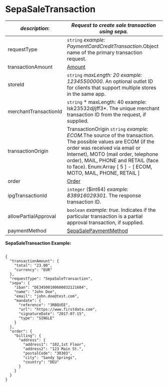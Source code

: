 
# SepaSaleTransaction

| *description*:   | *Request to create sale transaction using sepa.*|
|----|----|
| requestType |    ``` string ```  *example:   PaymentCardCreditTransaction*.Object name of the primary transaction request.|
| transactionAmount | [Amount](?path=docs/schemas-md/Amount.md)|
| storeId |    ``` string ```  *maxLength: 20  example: 12345500000*. An optional outlet ID for clients that support multiple stores in the same app.|
| merchantTransactionId |    ``` string ```   * maxLength: 40 example: lsk23532djljff3*. The unique merchant transaction ID from the request, if supplied.|
| transactionOrigin |  TransactionOrigin  ``` string ```  *example: ECOM*.The source of the transaction. The possible values are ECOM (if the order was received via email or Internet), MOTO (mail order, telephone order), MAIL, PHONE and RETAIL (face to face). Enum:Array [ 5 ] - [ ECOM, MOTO, MAIL, PHONE, RETAIL ]|
| order | [Order](?path=docs/schemas-md/Order.md)|
| ipgTransactionId |    ``` integer ``` ($int64)  *example: 838916029301*. The response transaction ID.|
| allowPartialApproval |    ``` boolean ```  *example: true*. Indicates if the particular transaction is a partial approval transaction, if supplied.|
| paymentMethod | [SepaSalePaymentMethod](?path=docs/schemas-md/SepaSalePaymentMethod.md)|   

**SepaSaleTransaction Example:**

```{r}

{
  "transactionAmount": {
    "total": "23.00",
    "currency": "EUR"
  },
  "requestType": "SepaSaleTransaction",
  "sepa": {
    "iban": "DE34500100600032121604",
    "name": "John Doe",
    "email": "john.doe@test.com",
    "mandate": {
      "reference": "3RBQVEE",
      "url": "https://www.firstdata.com",
      "signatureDate": "2017-07-15",
      "type": "SINGLE"
    }
  },
  "order": {
    "billing": {
      "address": {
        "address1": "102,1st Floor",
        "address2": "123 Main St.",
        "postalCode": "30303",
        "city": "Sandy Springs",
        "country": "DEU"
      }
    }
  }
}
```
   


